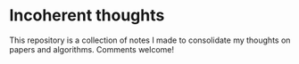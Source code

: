 # Incoherent thoughts

This repository is a collection of notes I made to consolidate my thoughts on
papers and algorithms. Comments welcome!
